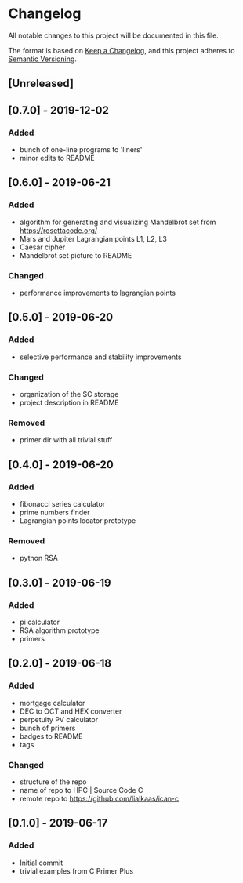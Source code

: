 # Changelog
All notable changes to this project will be documented in this file.

The format is based on [Keep a Changelog](https://keepachangelog.com/en/1.0.0/),
and this project adheres to [Semantic Versioning](https://semver.org/spec/v2.0.0.html).

## [Unreleased]
## [0.7.0] - 2019-12-02
### Added
- bunch of one-line programs to 'liners'
- minor edits to README

## [0.6.0] - 2019-06-21
### Added
- algorithm for generating and visualizing Mandelbrot set from https://rosettacode.org/
- Mars and Jupiter Lagrangian points L1, L2, L3
- Caesar cipher
- Mandelbrot set picture to README

### Changed
- performance improvements to lagrangian points


## [0.5.0] - 2019-06-20
### Added
- selective performance and stability improvements

### Changed
- organization of the SC storage
- project description in README

### Removed
- primer dir with all trivial stuff


## [0.4.0] - 2019-06-20
### Added
- fibonacci series calculator
- prime numbers finder
- Lagrangian points locator prototype

### Removed
- python RSA


## [0.3.0] - 2019-06-19
### Added
- pi calculator
- RSA algorithm prototype
- primers


## [0.2.0] - 2019-06-18
### Added
- mortgage calculator
- DEC to OCT and HEX converter
- perpetuity PV calculator
- bunch of primers
- badges to README
- tags

### Changed
- structure of the repo
- name of repo to HPC | Source Code C
- remote repo to https://github.com/lialkaas/ican-c


## [0.1.0] - 2019-06-17
### Added
- Initial commit
- trivial examples from C Primer Plus

